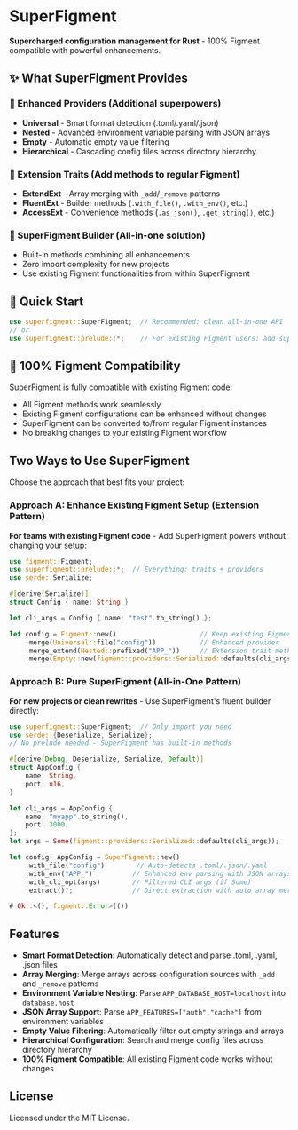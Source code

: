 # SuperFigment

**Supercharged configuration management for Rust** - 100% Figment compatible with powerful enhancements.

## ✨ What SuperFigment Provides

### 🔧 Enhanced Providers (Additional superpowers)
- **Universal** - Smart format detection (.toml/.yaml/.json)
- **Nested** - Advanced environment variable parsing with JSON arrays
- **Empty** - Automatic empty value filtering
- **Hierarchical** - Cascading config files across directory hierarchy

### 🚀 Extension Traits (Add methods to regular Figment)
- **ExtendExt** - Array merging with `_add`/`_remove` patterns
- **FluentExt** - Builder methods (`.with_file()`, `.with_env()`, etc.)
- **AccessExt** - Convenience methods (`.as_json()`, `.get_string()`, etc.)

### 💫 SuperFigment Builder (All-in-one solution)
- Built-in methods combining all enhancements
- Zero import complexity for new projects
- Use existing Figment functionalities from within SuperFigment

## 🎯 Quick Start

```rust
use superfigment::SuperFigment;  // Recommended: clean all-in-one API
// or
use superfigment::prelude::*;    // For existing Figment users: add superpowers to current setup
```

## 🔗 100% Figment Compatibility

SuperFigment is fully compatible with existing Figment code:
- All Figment methods work seamlessly 
- Existing Figment configurations can be enhanced without changes
- SuperFigment can be converted to/from regular Figment instances
- No breaking changes to your existing Figment workflow

## Two Ways to Use SuperFigment

Choose the approach that best fits your project:

### Approach A: Enhance Existing Figment Setup (Extension Pattern)

**For teams with existing Figment code** - Add SuperFigment powers without changing your setup:

```rust
use figment::Figment;
use superfigment::prelude::*;  // Everything: traits + providers
use serde::Serialize;

#[derive(Serialize)]
struct Config { name: String }

let cli_args = Config { name: "test".to_string() };

let config = Figment::new()                     // Keep existing Figment code
    .merge(Universal::file("config"))           // Enhanced provider
    .merge_extend(Nested::prefixed("APP_"))     // Extension trait method
    .merge(Empty::new(figment::providers::Serialized::defaults(cli_args))); // Enhanced provider
```

### Approach B: Pure SuperFigment (All-in-One Pattern)

**For new projects or clean rewrites** - Use SuperFigment's fluent builder directly:

```rust
use superfigment::SuperFigment;  // Only import you need
use serde::{Deserialize, Serialize};
// No prelude needed - SuperFigment has built-in methods

#[derive(Debug, Deserialize, Serialize, Default)]
struct AppConfig {
    name: String,
    port: u16,
}

let cli_args = AppConfig {
    name: "myapp".to_string(),
    port: 3000,
};
let args = Some(figment::providers::Serialized::defaults(cli_args));

let config: AppConfig = SuperFigment::new()
    .with_file("config")        // Auto-detects .toml/.json/.yaml
    .with_env("APP_")          // Enhanced env parsing with JSON arrays
    .with_cli_opt(args)        // Filtered CLI args (if Some)
    .extract()?;               // Direct extraction with auto array merging

# Ok::<(), figment::Error>(())
```

## Features

- **Smart Format Detection**: Automatically detect and parse .toml, .yaml, .json files
- **Array Merging**: Merge arrays across configuration sources with `_add` and `_remove` patterns
- **Environment Variable Nesting**: Parse `APP_DATABASE_HOST=localhost` into `database.host`
- **JSON Array Support**: Parse `APP_FEATURES=["auth","cache"]` from environment variables
- **Empty Value Filtering**: Automatically filter out empty strings and arrays
- **Hierarchical Configuration**: Search and merge config files across directory hierarchy
- **100% Figment Compatible**: All existing Figment code works without changes

## License

Licensed under the MIT License.
